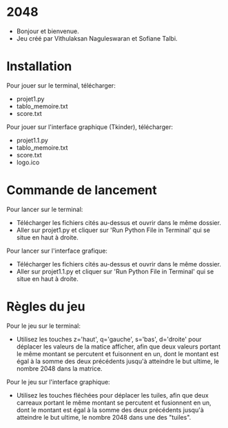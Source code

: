 # 2048
 
- Bonjour et bienvenue.
- Jeu créé par Vithulaksan Naguleswaran et Sofiane Talbi.

# Installation 

Pour jouer sur le terminal, télécharger:
- projet1.py
- tablo_memoire.txt
- score.txt

Pour jouer sur l'interface graphique (Tkinder), télécharger:
- projet1.1.py
- tablo_memoire.txt
- score.txt
- logo.ico

# Commande de lancement

Pour lancer sur le terminal:
- Télécharger les fichiers cités au-dessus et ouvrir dans le même dossier. 
- Aller sur projet1.py et cliquer sur 'Run Python File in Terminal' qui se situe en haut à droite.

Pour lancer sur l'interface grafique:
- Télécharger les fichiers cités au-dessus et ouvrir dans le même dossier. 
- Aller sur projet1.1.py et cliquer sur 'Run Python File in Terminal' qui se situe en haut à droite.

# Règles du jeu

Pour le jeu sur le terminal:
- Utilisez les touches z='haut', q='gauche', s='bas', d='droite' pour déplacer les valeurs de la matice afficher, afin que deux valeurs portant le même montant se percutent et fuisonnent en un, dont le montant est égal à la somme des deux précédents jusqu'à atteindre le but ultime, le nombre 2048 dans la matrice.  


Pour le jeu sur l'interface graphique:
- Utilisez les touches fléchées pour déplacer les tuiles, afin que deux carreaux portant le même montant se percutent et fusionnent en un, dont le montant est égal à la somme des deux précédents jusqu'à atteindre le but ultime, le nombre 2048 dans une des "tuiles".
